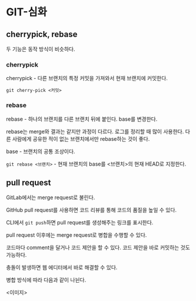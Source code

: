 # GIT-심화

## cherrypick, rebase

두 기능은 동작 방식이 비슷하다.

### cherrypick

cherrypick - 다른 브랜치의 특정 커밋을 가져와서 현재 브랜치에 커밋한다.

`git cherry-pick <커밋>`

### rebase

rebase - 하나의 브랜치를 다른 브랜치 뒤에 붙인다. base를 변경한다.

rebase는 merge와 결과는 같지만 과정이 다르다. 로그를 정리할 때 많이 사용한다. 다른 사람에게 공유한 적이 없는 브랜치에서만 rebase하는 것이 좋다.

base - 브랜치의 공통 조상이다.

`git rebase <브랜치>` - 현재 브랜치의 base를 <브랜치>의 현재 HEAD로 지정한다.

## pull request

GitLab에서는 merge request로 불린다.

GitHub pull request를 사용하면 코드 리뷰를 통해 코드의 품질을 높일 수 있다.

CLI에서 `git push`하면 pull request를 생성해주는 링크를 표시한다.

pull request 이후에는 merge request로 병합을 수행할 수 있다.

코드마다 comment을 달거나 코드 제안을 할 수 있다. 코드 제안을 바로 커밋하는 것도 가능하다.

충돌이 발생하면 웹 에디터에서 바로 해결할 수 있다.

병합 방식에 따라 다음과 같이 나뉜다.

<이미지>
